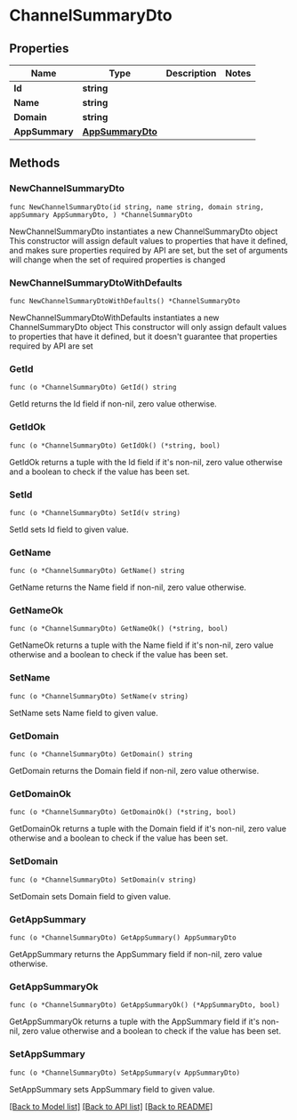 # ChannelSummaryDto

## Properties

Name | Type | Description | Notes
------------ | ------------- | ------------- | -------------
**Id** | **string** |  | 
**Name** | **string** |  | 
**Domain** | **string** |  | 
**AppSummary** | [**AppSummaryDto**](AppSummaryDto.md) |  | 

## Methods

### NewChannelSummaryDto

`func NewChannelSummaryDto(id string, name string, domain string, appSummary AppSummaryDto, ) *ChannelSummaryDto`

NewChannelSummaryDto instantiates a new ChannelSummaryDto object
This constructor will assign default values to properties that have it defined,
and makes sure properties required by API are set, but the set of arguments
will change when the set of required properties is changed

### NewChannelSummaryDtoWithDefaults

`func NewChannelSummaryDtoWithDefaults() *ChannelSummaryDto`

NewChannelSummaryDtoWithDefaults instantiates a new ChannelSummaryDto object
This constructor will only assign default values to properties that have it defined,
but it doesn't guarantee that properties required by API are set

### GetId

`func (o *ChannelSummaryDto) GetId() string`

GetId returns the Id field if non-nil, zero value otherwise.

### GetIdOk

`func (o *ChannelSummaryDto) GetIdOk() (*string, bool)`

GetIdOk returns a tuple with the Id field if it's non-nil, zero value otherwise
and a boolean to check if the value has been set.

### SetId

`func (o *ChannelSummaryDto) SetId(v string)`

SetId sets Id field to given value.


### GetName

`func (o *ChannelSummaryDto) GetName() string`

GetName returns the Name field if non-nil, zero value otherwise.

### GetNameOk

`func (o *ChannelSummaryDto) GetNameOk() (*string, bool)`

GetNameOk returns a tuple with the Name field if it's non-nil, zero value otherwise
and a boolean to check if the value has been set.

### SetName

`func (o *ChannelSummaryDto) SetName(v string)`

SetName sets Name field to given value.


### GetDomain

`func (o *ChannelSummaryDto) GetDomain() string`

GetDomain returns the Domain field if non-nil, zero value otherwise.

### GetDomainOk

`func (o *ChannelSummaryDto) GetDomainOk() (*string, bool)`

GetDomainOk returns a tuple with the Domain field if it's non-nil, zero value otherwise
and a boolean to check if the value has been set.

### SetDomain

`func (o *ChannelSummaryDto) SetDomain(v string)`

SetDomain sets Domain field to given value.


### GetAppSummary

`func (o *ChannelSummaryDto) GetAppSummary() AppSummaryDto`

GetAppSummary returns the AppSummary field if non-nil, zero value otherwise.

### GetAppSummaryOk

`func (o *ChannelSummaryDto) GetAppSummaryOk() (*AppSummaryDto, bool)`

GetAppSummaryOk returns a tuple with the AppSummary field if it's non-nil, zero value otherwise
and a boolean to check if the value has been set.

### SetAppSummary

`func (o *ChannelSummaryDto) SetAppSummary(v AppSummaryDto)`

SetAppSummary sets AppSummary field to given value.



[[Back to Model list]](../README.md#documentation-for-models) [[Back to API list]](../README.md#documentation-for-api-endpoints) [[Back to README]](../README.md)


